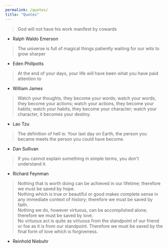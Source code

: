 ```yaml
---
permalink: /quotes/
title: "Quotes"
---
```


> God will not have his work manifest by cowards
 - Ralph Waldo Emerson

> The universe is full of magical things patiently waiting for our wits to grow sharper  
 - Eden Phillpotts

> At the end of your days, your life will have been what you have paid attention to  
 - William James

> Watch your thoughts, they become your words; watch your words, they become your actions; watch your actions, they become your habits; watch your habits, they become your character; watch your character, it becomes your destiny.  
 - Lao Tzu

> The definition of hell is: Your last day on Earth, the person you became meets the person you could have become.  
 - Dan Sullivan

> If you cannot explain something in simple terms, you don't understand it.  
 - Richard Feynman

> Nothing that is worth doing can be achieved in our lifetime; therefore we must be saved by hope.  
Nothing which is true or beautiful or good makes complete sense in any immediate context of history; therefore we must be saved by faith.  
Nothing we do, however virtuous, can be accomplished alone; therefore we must be saved by love.  
No virtuous act is quite as virtuous from the standpoint of our friend or foe as it is from our standpoint. Therefore we must be saved by the final form of love which is forgiveness.  
 - Reinhold Niebuhr


